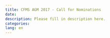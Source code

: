 ```yaml
---
title: CFMS AGM 2017 - Call for Nominations
date:
description: Please fill in description here.
categories:
lang: en
---
```


